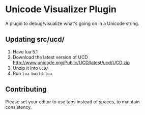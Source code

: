 # Unicode Visualizer Plugin

A plugin to debug/visualize what's going on in a Unicode string.

## Updating src/ucd/

1. Have lua 5.1
2. Download the latest version of UCD http://www.unicode.org/Public/UCD/latest/ucd/UCD.zip
3. Unzip it into `UCD/`
4. Run `lua build.lua`

## Contributing

Please set your editor to use tabs instead of spaces, to maintain consistency.
